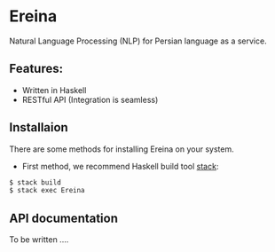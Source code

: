 # Ereina

Natural Language Processing (NLP) for Persian language as a service.

## Features:
* Written in Haskell
* RESTful API (Integration is seamless)

## Installaion

There are some methods for installing Ereina on your system.

* First method, we recommend Haskell build tool [stack](https://haskell-lang.org/get-started):

```sh
$ stack build
$ stack exec Ereina
```

## API documentation

To be written .... 

